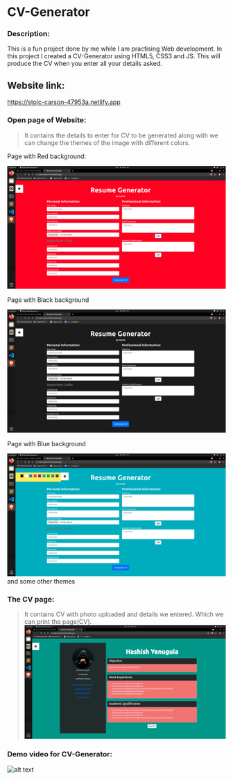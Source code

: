 # CV-Generator

### Description:
This is a fun project done by me while I am practising Web development. In this project I created a CV-Generator using HTML5, CSS3 and JS. This will produce the CV when you enter all your details asked.

## Website link: 
https://stoic-carson-47953a.netlify.app

### Open page of Website:
>It contains the details to enter for CV to be generated along with we can change the themes of the image with different colors.


Page with Red background:

![alt text](https://github.com/Hashish-y/CV-Generator/blob/22be212323f31f29530221c649fda12cf2490087/Output/red.png)

Page with Black background

![alt text](https://github.com/Hashish-y/CV-Generator/blob/22be212323f31f29530221c649fda12cf2490087/Output/black.png)

Page with Blue background

![alt text](https://github.com/Hashish-y/CV-Generator/blob/22be212323f31f29530221c649fda12cf2490087/Output/blue.png)
and some other themes 

### The CV page: 
>It contains CV with photo uploaded and details we entered. Which we can print the page(CV).
![alt text](https://github.com/Hashish-y/CV-Generator/blob/22be212323f31f29530221c649fda12cf2490087/Output/output.png)

### Demo video for CV-Generator: 

![alt text](https://github.com/Hashish-y/CV-Generator/blob/8a4e1274fe859bfa611d353a90b89b0bb4ca49ce/Output/demo.gif)
